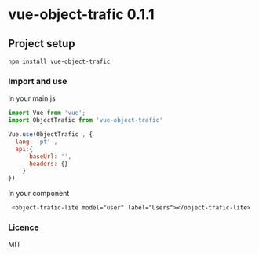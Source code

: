 # vue-object-trafic 0.1.1

## Project setup
```
npm install vue-object-trafic
```

###  Import and use
In your main.js 
```javascript
import Vue from 'vue';
import ObjectTrafic from 'vue-object-trafic'

Vue.use(ObjectTrafic , {
  lang: 'pt' ,
  api:{
      baseUrl: '',
      headers: {}
    }
})
```
In your component
```vue
 <object-trafic-lite model="user" label="Users"></object-trafic-lite>
```
### Licence
MIT
